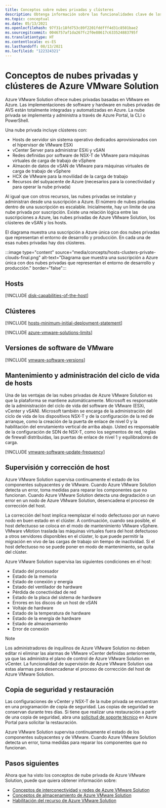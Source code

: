 ```yaml
---
title: Conceptos sobre nubes privadas y clústeres
description: Obtenga información sobre las funcionalidades clave de los centros de datos definidos por software de Azure VMware Solution y los clústeres de vSphere.
ms.topic: conceptual
ms.date: 05/13/2021
ms.openlocfilehash: 97f31c18fd753c89f2201fddfff4d31c8501bae2
ms.sourcegitcommit: 0046757af1da267fc2f0e88617c633524883795f
ms.translationtype: HT
ms.contentlocale: es-ES
ms.lasthandoff: 08/13/2021
ms.locfileid: "122324321"
---
```

#  <a name="azure-vmware-solution-private-cloud-and-cluster-concepts"></a>Conceptos de nubes privadas y clústeres de Azure VMware Solution

Azure VMware Solution ofrece nubes privadas basadas en VMware en Azure. Las implementaciones de software y hardware en nubes privadas de AVS están totalmente integradas y automatizadas en Azure. La nube privada se implementa y administra a través de Azure Portal, la CLI o PowerShell.  

Una nube privada incluye clústeres con:

- Hosts de servidor sin sistema operativo dedicados aprovisionados con el hipervisor de VMware ESXi 
- vCenter Server para administrar ESXi y vSAN 
- Redes definidas por software de NSX-T de VMware para máquinas virtuales de carga de trabajo de vSphere  
- Almacén de datos de vSAN de VMware para máquinas virtuales de carga de trabajo de vSphere  
- HCX de VMware para la movilidad de la carga de trabajo  
- Recursos del subyacente de Azure (necesarios para la conectividad y para operar la nube privada)

Al igual que con otros recursos, las nubes privadas se instalan y administran desde una suscripción a Azure. El número de nubes privadas dentro de una suscripción es escalable. Inicialmente, hay un límite de una nube privada por suscripción.  Existe una relación lógica entre las suscripciones a Azure, las nubes privadas de Azure VMware Solution, los clústeres de vSAN y los hosts. 

El diagrama muestra una suscripción a Azure única con dos nubes privadas que representan el entorno de desarrollo y producción. En cada una de esas nubes privadas hay dos clústeres. 

:::image type="content" source="media/concepts/hosts-clusters-private-clouds-final.png" alt-text="Diagrama que muestra una suscripción a Azure única con dos nubes privadas que representan el entorno de desarrollo y producción." border="false":::

## <a name="hosts"></a>Hosts

[!INCLUDE [disk-capabilities-of-the-host](includes/disk-capabilities-of-the-host.md)]

## <a name="clusters"></a>Clústeres

[!INCLUDE [hosts-minimum-initial-deployment-statement](includes/hosts-minimum-initial-deployment-statement.md)]

[!INCLUDE [azure-vmware-solutions-limits](includes/azure-vmware-solutions-limits.md)]

## <a name="vmware-software-versions"></a>Versiones de software de VMware

[!INCLUDE [vmware-software-versions](includes/vmware-software-versions.md)]

## <a name="host-maintenance-and-lifecycle-management"></a>Mantenimiento y administración del ciclo de vida de hosts

Una de las ventajas de las nubes privadas de Azure VMware Solution es que la plataforma se mantiene automáticamente.  Microsoft es responsable de la administración del ciclo de vida del software de VMware (ESXi, vCenter y vSAN). Microsoft también se encarga de la administración del ciclo de vida de los dispositivos NSX-T y de la configuración de la red de arranque, como la creación de la puerta de enlace de nivel 0 y la habilitación del enrutamiento vertical de arriba abajo. Usted es responsable de la configuración de SDN de NSX-T, como los segmentos de red, reglas de firewall distribuidas, las puertas de enlace de nivel 1 y equilibradores de carga. 

[!INCLUDE [vmware-software-update-frequency](includes/vmware-software-update-frequency.md)]

## <a name="host-monitoring-and-remediation"></a>Supervisión y corrección de host

Azure VMware Solution supervisa continuamente el estado de los componentes subyacentes y de VMware. Cuando Azure VMware Solution detecta un error, toma medidas para reparar los componentes que no funcionan. Cuando Azure VMware Solution detecta una degradación o un error en un nodo de Azure VMware Solution, desencadena el proceso de corrección del host. 

La corrección del host implica reemplazar el nodo defectuoso por un nuevo nodo en buen estado en el clúster. A continuación, cuando sea posible, el host defectuoso se coloca en el modo de mantenimiento VMware vSphere. VMware vMotion traslada las máquinas virtuales fuera del host defectuoso a otros servidores disponibles en el clúster, lo que puede permitir la migración en vivo de las cargas de trabajo sin tiempo de inactividad. Si el host defectuoso no se puede poner en modo de mantenimiento, se quita del clúster.

Azure VMware Solution supervisa las siguientes condiciones en el host:  

- Estado del procesador 
- Estado de la memoria 
- Estado de conexión y energía 
- Estado del ventilador de hardware 
- Pérdida de conectividad de red 
- Estado de la placa del sistema de hardware 
- Errores en los discos de un host de vSAN 
- Voltaje de hardware 
- Estado de la temperatura de hardware 
- Estado de la energía de hardware 
- Estado de almacenamiento 
- Error de conexión 

> [!NOTE]
> Los administradores de inquilinos de Azure VMware Solution no deben editar ni eliminar las alarmas de VMware vCenter definidas anteriormente, ya que las administra el plano de control de Azure VMware Solution en vCenter. La funcionalidad de supervisión de Azure VMware Solution usa estas alarmas para desencadenar el proceso de corrección del host de Azure VMware Solution.

## <a name="backup-and-restoration"></a>Copia de seguridad y restauración

Las configuraciones de vCenter y NSX-T de la nube privada se encuentran en una programación de copia de seguridad.  Las copias de seguridad se conservan durante tres días. Si tiene que realizar una restauración a partir de una copia de seguridad, abra una [solicitud de soporte técnico](https://rc.portal.azure.com/#create/Microsoft.Support) en Azure Portal para solicitar la restauración.

Azure VMware Solution supervisa continuamente el estado de los componentes subyacentes y de VMware. Cuando Azure VMware Solution detecta un error, toma medidas para reparar los componentes que no funcionan.

## <a name="next-steps"></a>Pasos siguientes

Ahora que ha visto los conceptos de nube privada de Azure VMware Solution, puede que quiera obtener información sobre: 

- [Conceptos de interconectividad y redes de Azure VMware Solution](concepts-networking.md)
- [Conceptos de almacenamiento de Azure VMware Solution](concepts-storage.md)
- [Habilitación del recurso de Azure VMware Solution](deploy-azure-vmware-solution.md#register-the-microsoftavs-resource-provider)

<!-- LINKS - internal -->
[concepts-networking]: ./concepts-networking.md

<!-- LINKS - external-->
[VCSA versions]: https://kb.vmware.com/s/article/2143838
[ESXi versions]: https://kb.vmware.com/s/article/2143832
[vSAN versions]: https://kb.vmware.com/s/article/2150753

